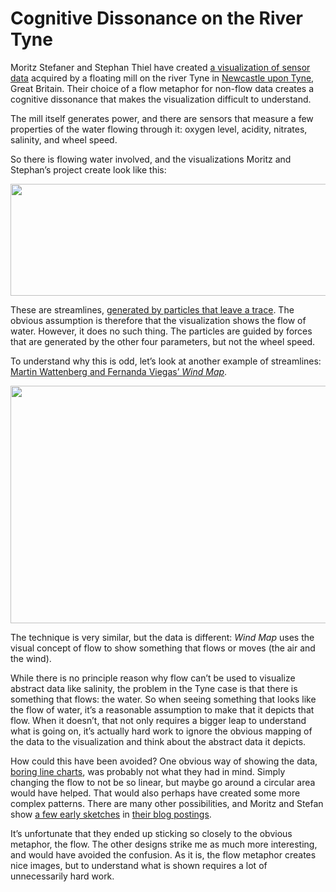 # Cognitive Dissonance on the River Tyne

Moritz Stefaner and Stephan Thiel have created <a href="http://www.flowmill.org/tyne">a visualization of sensor data</a> acquired by a floating mill on the river Tyne in <a href="http://en.wikipedia.org/wiki/Newcastle_upon_Tyne">Newcastle upon Tyne</a>, Great Britain. Their choice of a flow metaphor for non-flow data creates a cognitive dissonance that makes the visualization difficult to understand.

The mill itself generates power, and there are sensors that measure a few properties of the water flowing through it: oxygen level, acidity, nitrates, salinity, and wheel speed.

So there is flowing water involved, and the visualizations Moritz and Stephan’s project create look like this:

<p align="center"><img class="aligncenter size-full wp-image-1993" title="Tyne" src="https://media.eagereyes.org/wp-content/uploads/2012/07/tyne.png" alt="" width="600" height="179" /></p>

These are streamlines, <a href="http://well-formed-data.net/archives/782/tyne-simulation-as-visualization">generated by particles that leave a trace</a>. The obvious assumption is therefore that the visualization shows the flow of water. However, it does no such thing. The particles are guided by forces that are generated by the other four parameters, but not the wheel speed.

To understand why this is odd, let’s look at another example of streamlines: <a href="http://hint.fm/wind/">Martin Wattenberg and Fernanda Viegas’ <em>Wind Map</em></a>.

<p align="center"><img class="aligncenter size-full wp-image-1994" title="Wind Map" src="https://media.eagereyes.org/wp-content/uploads/2012/07/wind.png" alt="" width="600" height="380" /></p>

The technique is very similar, but the data is different: <em>Wind Map</em> uses the visual concept of flow to show something that flows or moves (the air and the wind).

While there is no principle reason why flow can’t be used to visualize abstract data like salinity, the problem in the Tyne case is that there is something that flows: the water. So when seeing something that looks like the flow of water, it’s a reasonable assumption to make that it depicts that flow. When it doesn’t, that not only requires a bigger leap to understand what is going on, it’s actually hard work to ignore the obvious mapping of the data to the visualization and think about the abstract data it depicts.

How could this have been avoided? One obvious way of showing the data, <a href="http://www.flowmill.org/streaming">boring line charts</a>, was probably not what they had in mind. Simply changing the flow to not be so linear, but maybe go around a circular area would have helped. That would also perhaps have created some more complex patterns. There are many other possibilities, and Moritz and Stefan show <a href="http://well-formed-data.net/archives/782/tyne-simulation-as-visualization">a few early sketches</a> in <a href="http://www.nand.io/visualisation/tyne">their blog postings</a>.

It’s unfortunate that they ended up sticking so closely to the obvious metaphor, the flow. The other designs strike me as much more interesting, and would have avoided the confusion. As it is, the flow metaphor creates nice images, but to understand what is shown requires a lot of unnecessarily hard work.
